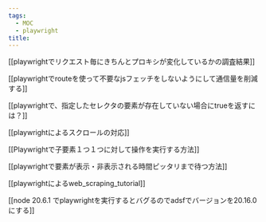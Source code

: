 ```yaml
---
tags:
  - MOC
  - playwright
title:
---
```

[[playwrightでリクエスト毎にきちんとプロキシが変化しているかの調査結果]]

[[playwrightでrouteを使って不要なjsフェッチをしないようにして通信量を削減する]]

[[playwrightで、指定したセレクタの要素が存在していない場合にtrueを返すには？]]

[[playwrightによるスクロールの対応]]

[[Playwrightで子要素１つ１つに対して操作を実行する方法]]

[[playwrightで要素が表示・非表示される時間ピッタリまで待つ方法]]

[[playwrightによるweb_scraping_tutorial]]

[[node 20.6.1 でplaywrightを実行するとバグるのでadsfでバージョンを20.16.0 にする]]